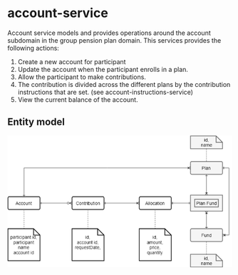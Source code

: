 # account-service

Account service models and provides operations around the account subdomain in the group pension plan domain.
This services provides the following actions:
1. Create a new account for participant
2. Update the account when the participant enrolls in a plan.
3. Allow the participant to make contributions.
  1. The contribution is divided across the different plans by the contribution instructions that are set. (see account-instructions-service)
4. View the current balance of the account.

## Entity model

![ER Diagram](account-er-model.png)

